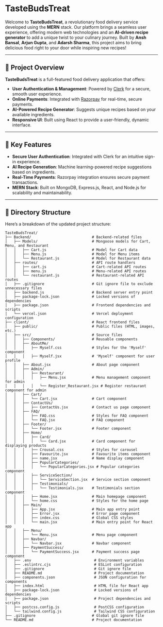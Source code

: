 # TasteBudsTreat

Welcome to **TasteBudsTreat**, a revolutionary food delivery service developed using the **MERN** stack. Our platform brings a seamless user experience, offering modern web technologies and an **AI-driven recipe generator** to add a unique twist to your culinary journey. Built by **Ansh Bansal**, **Arjun Gupta**, and **Adarsh Sharma**, this project aims to bring delicious food right to your door while inspiring new recipes!

---

## 🥘 Project Overview

**TasteBudsTreat** is a full-featured food delivery application that offers:

- **User Authentication & Management**: Powered by [Clerk](https://clerk.dev/) for a secure, smooth user experience.
- **Online Payments**: Integrated with [Razorpay](https://razorpay.com/) for real-time, secure payments.
- **AI-Powered Recipe Generator**: Suggests unique recipes based on your available ingredients.
- **Responsive UI**: Built using React to provide a user-friendly, dynamic interface.

---

## 🚀 Key Features

- **Secure User Authentication**: Integrated with Clerk for an intuitive sign-in experience.
- **AI Recipe Generation**: Machine learning-powered recipe suggestions based on ingredients.
- **Real-Time Payments**: Razorpay integration ensures secure payment transactions.
- **MERN Stack**: Built on MongoDB, Express.js, React, and Node.js for scalability and maintainability.

---

## 📂 Directory Structure

Here’s a breakdown of the updated project structure:

```plaintext
TasteBudsTreat/
├── Backend/                            # Backend-related files
│   ├── Models/                         # Mongoose models for Cart, Menu, and Restaurant
│   │   ├── Cart.js                     # Model for Cart data
│   │   ├── Menu.js                     # Model for Menu items
│   │   └── Restaurant.js               # Model for Restaurant data
│   ├── routes/                         # API route handlers
│   │   ├── cart.js                     # Cart-related API routes
│   │   ├── menu.js                     # Menu-related API routes
│   │   └── restaurant.js               # Restaurant-related API routes
│   ├── .gitignore                      # Git ignore file to exclude unnecessary files
│   ├── backend.js                      # Backend server entry point
│   ├── package-lock.json               # Locked versions of dependencies
│   ├── package.json                    # Frontend dependencies and scripts
│   └── vercel.json                     # Vercel deployment configuration
├── client/                             # React frontend files
│   ├── public/                         # Public files (HTML, images, etc.)
│   ├── src/                            # Source files
│   │   ├── Components/                 # Reusable components
│   │   ├── AboutMe/
│   │   │   ├── Myself.css              # Styles for the 'Myself' component
│   │   │   ├── Myself.jsx              # 'Myself' component for user profile
│   │   ├── About.jsx                   # About page component
│   │   ├── Admin/
│   │   │   ├── Restaurant/
│   │   │   │   ├── Menu.jsx            # Menu management component for admin
│   │   │   │   └── Register_Restaurant.jsx # Register restaurant component for admin
│   │   ├── Cart/
│   │   │   └── Cart.jsx                # Cart component
│   │   ├── ContactUs/
│   │   │   ├── ContactUs.jsx           # Contact us page component
│   │   ├── FAQ/
│   │   │   ├── FAQ.css                 # Styles for FAQ component
│   │   │   └── FAQ.jsx                 # FAQ component
│   │   ├── Footer/
│   │   │   └── Footer.jsx              # Footer component
│   │   ├── Home/
│   │   │   ├── Card/
│   │   │   │   └── Card.jsx            # Card component for displaying products
│   │   │   ├── Crousal.css             # Styles for carousel
│   │   │   ├── Favourite.jsx           # Favourite items component
│   │   │   ├── name.jsx                # Name display component
│   │   │   ├── PopularCategories/
│   │   │   │   └── PopularCategories.jsx # Popular categories component
│   │   │   ├── ServiceSection/
│   │   │   │   └── ServiceSection.jsx  # Service section component
│   │   │   ├── Testimonials/
│   │   │   │   └── Testimonials.jsx    # Testimonials section component
│   │   │   ├── Home.jsx                # Main homepage component
│   │   │   └── home.css                # Styles for the home page
│   │   ├── Main/
│   │   │   ├── App.jsx                 # Main app entry point
│   │   │   ├── Error.jsx               # Error page component
│   │   │   ├── index.css               # Global CSS styles
│   │   │   └── main.jsx                # Main entry point for React app
│   │   ├── Menu/
│   │   │   └── Menu.jsx                # Menu page component
│   │   ├── Navbar/
│   │   │   └── Navbar.jsx              # Navbar component
│   │   ├── PaymentSuccess/
│   │   │   └── PaymentSuccess.jsx      # Payment success page component
│   ├── .env                             # Environment variables
│   ├── .eslintrc.cjs                    # ESLint configuration
│   ├── .gitignore                       # Git ignore file
│   ├── README.md                        # Project documentation
│   ├── components.json                  # JSON configuration for components
│   ├── index.html                       # HTML file for React app
│   ├── package-lock.json                # Locked versions of dependencies
│   ├── package.json                     # Project dependencies and scripts
│   ├── postcss.config.js                # PostCSS configuration
│   └── tailwind.config.js               # Tailwind CSS configuration
├── .gitignore                          # Global git ignore file
└── README.md                           # Project documentation
